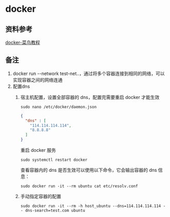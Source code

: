 # docker

## 资料参考

[docker-菜鸟教程](https://www.runoob.com/docker/docker-repository.html)

## 备注

1. docker run --network test-net..，通过将多个容器连接到相同的网络，可以实现容器之间的网络连通
2. 配置dns
   1. 宿主机配置，设置全部容器的 dns，配置完需要重启 docker 才能生效

      `sudo nano /etc/docker/daemon.json`

      ```json
      {
        "dns" : [
          "114.114.114.114",
          "8.8.8.8"
        ]
      }
      ```

      重启 docker 服务

      `sudo systemctl restart docker`

      查看容器内的 dns 是否生效可以使用以下命令，它会输出容器的 dns 信息：

      `sudo docker run -it --rm ubuntu cat etc/resolv.conf`
    
    2. 手动指定容器的配置

        `sudo docker run -it --rm -h host_ubuntu --dns=114.114.114.114 -- dns-search=test.com ubuntu`
  